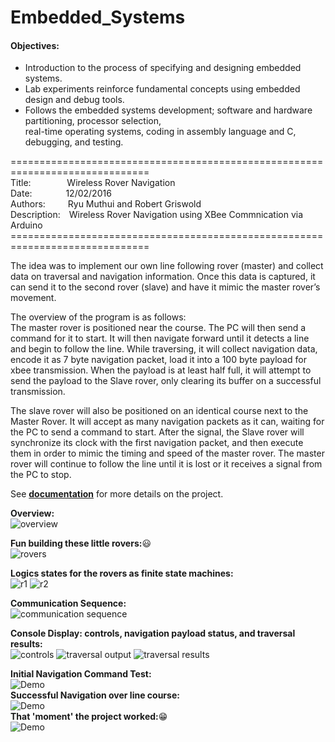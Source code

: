 # Embedded_Systems

#### Objectives:

- Introduction to the process of specifying and designing embedded systems.
- Lab experiments reinforce fundamental concepts using embedded design and debug tools. 
- Follows the embedded systems development; software and hardware partitioning, processor selection,<br>real-time operating systems, coding in assembly language and C, debugging, and testing.

==============================================================================<br>
Title:&emsp;&emsp;&emsp;&nbsp;&nbsp;&nbsp;
Wireless Rover Navigation<br>
Date:&emsp;&emsp;&emsp;&nbsp;&nbsp;
12/02/2016<br>
Authors:&emsp;&emsp;&nbsp;&nbsp;Ryu Muthui and Robert Griswold<br>
Description:&emsp;Wireless Rover Navigation using XBee Commnication via Arduino
==============================================================================<br>

The idea was to implement our own line following rover (master) and collect data on traversal and navigation information. Once this data is captured, it can send it to the second rover (slave) and have it mimic the master rover’s movement.

The overview of the program is as follows: <br>
The master rover is positioned near the course. The PC will then send a command for it to start. It will then navigate forward until it detects a line and begin to follow the line. While traversing, it will collect navigation data, encode it as 7 byte navigation packet, load it into a 100 byte payload for xbee transmission. When the payload is at least half full, it will attempt to send the payload to the Slave rover, only clearing its buffer on a successful transmission.

The slave rover will also be positioned on an identical course next to the Master Rover. It will accept as many navigation packets as it can, waiting for the PC to send a command to start. After the signal, the Slave rover will synchronize its clock with the first navigation packet, and then execute them in order to mimic the timing and speed of the master rover. The master rover will continue to follow the line until it is lost or it receives a signal from the PC to stop.

See <strong><a href="https://github.com/Coderaulic/Embedded_Systems/tree/master/Docs">documentation</a></strong> for more details on the project.

<strong>Overview:</strong><br>
![overview](https://cloud.githubusercontent.com/assets/10789046/24491848/05836874-14de-11e7-9564-ee0d93cd536b.jpg)

<strong>Fun building these little rovers:</strong>:smiley:<br>
![rovers](https://cloud.githubusercontent.com/assets/10789046/24492440/61e6ecce-14e0-11e7-9a73-e5cc7f57dc30.jpg)

<strong>Logics states for the rovers as finite state machines:</strong><br>
![r1](https://cloud.githubusercontent.com/assets/10789046/24492490/8ddc5a12-14e0-11e7-88b9-afb912f237e9.jpg)
![r2](https://cloud.githubusercontent.com/assets/10789046/24492491/8dddf2aa-14e0-11e7-9b23-b31bfe6bc1b6.jpg)

<strong>Communication Sequence:</strong><br>
![communication sequence](https://cloud.githubusercontent.com/assets/10789046/24494376/ec6f19b0-14e6-11e7-9ab3-b81a669f410d.jpg)

<strong>Console Display: controls, navigation payload status, and traversal results:</strong><br>
![controls](https://cloud.githubusercontent.com/assets/10789046/24492746/4a30f4ca-14e1-11e7-8096-313871739c50.jpg)
![traversal output](https://cloud.githubusercontent.com/assets/10789046/24492747/4a330a94-14e1-11e7-978a-08fa3c686674.jpg)
![traversal results](https://cloud.githubusercontent.com/assets/10789046/24492748/4a34f78c-14e1-11e7-9f2a-d87f17fef085.jpg)

<strong>Initial Navigation Command Test:</strong><br>
![Demo](https://github.com/Coderaulic/Embedded_Systems/blob/master/Docs/direct_cmds.gif)<br>
<strong>Successful Navigation over line course:</strong><br>
![Demo](https://github.com/Coderaulic/Embedded_Systems/blob/master/Docs/roverontrack.gif)<br>
<strong>That 'moment' the project worked:</strong>:grin:<br>
![Demo](https://github.com/Coderaulic/Embedded_Systems/blob/master/Docs/dual_rovers.gif)




